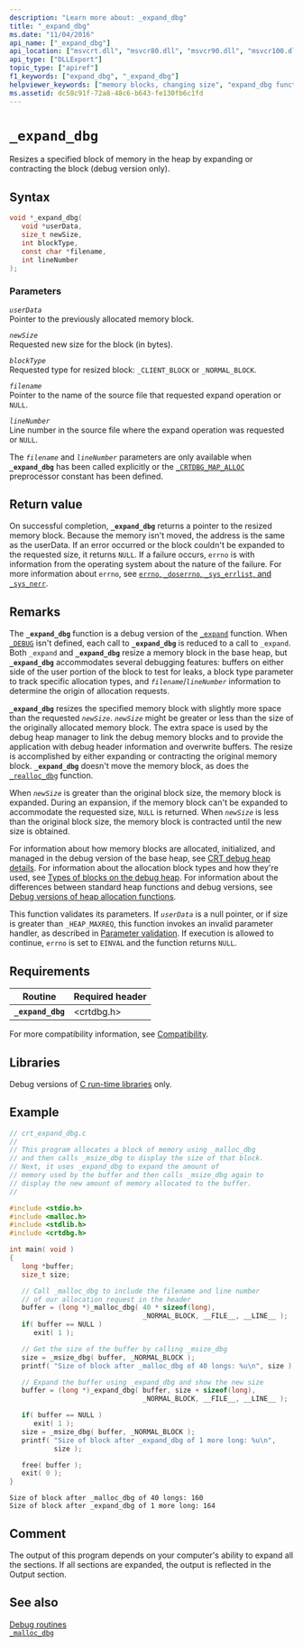 ```yaml
---
description: "Learn more about: _expand_dbg"
title: "_expand_dbg"
ms.date: "11/04/2016"
api_name: ["_expand_dbg"]
api_location: ["msvcrt.dll", "msvcr80.dll", "msvcr90.dll", "msvcr100.dll", "msvcr100_clr0400.dll", "msvcr110.dll", "msvcr110_clr0400.dll", "msvcr120.dll", "msvcr120_clr0400.dll", "ucrtbase.dll"]
api_type: ["DLLExport"]
topic_type: ["apiref"]
f1_keywords: ["expand_dbg", "_expand_dbg"]
helpviewer_keywords: ["memory blocks, changing size", "expand_dbg function", "_expand_dbg function"]
ms.assetid: dc58c91f-72a8-48c6-b643-fe130fb6c1fd
---
```

# `_expand_dbg`

Resizes a specified block of memory in the heap by expanding or contracting the block (debug version only).

## Syntax

```C
void *_expand_dbg(
   void *userData,
   size_t newSize,
   int blockType,
   const char *filename,
   int lineNumber
);
```

### Parameters

*`userData`*\
Pointer to the previously allocated memory block.

*`newSize`*\
Requested new size for the block (in bytes).

*`blockType`*\
Requested type for resized block: `_CLIENT_BLOCK` or `_NORMAL_BLOCK`.

*`filename`*\
Pointer to the name of the source file that requested expand operation or `NULL`.

*`lineNumber`*\
Line number in the source file where the expand operation was requested or `NULL`.

The *`filename`* and *`lineNumber`* parameters are only available when **`_expand_dbg`** has been called explicitly or the [`_CRTDBG_MAP_ALLOC`](../crtdbg-map-alloc.md) preprocessor constant has been defined.

## Return value

On successful completion, **`_expand_dbg`** returns a pointer to the resized memory block. Because the memory isn't moved, the address is the same as the userData. If an error occurred or the block couldn't be expanded to the requested size, it returns `NULL`. If a failure occurs, `errno` is with information from the operating system about the nature of the failure. For more information about `errno`, see [`errno`, `_doserrno`, `_sys_errlist`, and `_sys_nerr`](../errno-doserrno-sys-errlist-and-sys-nerr.md).

## Remarks

The **`_expand_dbg`** function is a debug version of the [`_expand`](expand.md) function. When [`_DEBUG`](../debug.md) isn't defined, each call to **`_expand_dbg`** is reduced to a call to `_expand`. Both `_expand` and **`_expand_dbg`** resize a memory block in the base heap, but **`_expand_dbg`** accommodates several debugging features: buffers on either side of the user portion of the block to test for leaks, a block type parameter to track specific allocation types, and *`filename`*/*`lineNumber`* information to determine the origin of allocation requests.

**`_expand_dbg`** resizes the specified memory block with slightly more space than the requested *`newSize`*. *`newSize`* might be greater or less than the size of the originally allocated memory block. The extra space is used by the debug heap manager to link the debug memory blocks and to provide the application with debug header information and overwrite buffers. The resize is accomplished by either expanding or contracting the original memory block. **`_expand_dbg`** doesn't move the memory block, as does the [`_realloc_dbg`](realloc-dbg.md) function.

When *`newSize`* is greater than the original block size, the memory block is expanded. During an expansion, if the memory block can't be expanded to accommodate the requested size, `NULL` is returned. When *`newSize`* is less than the original block size, the memory block is contracted until the new size is obtained.

For information about how memory blocks are allocated, initialized, and managed in the debug version of the base heap, see [CRT debug heap details](../crt-debug-heap-details.md). For information about the allocation block types and how they're used, see [Types of blocks on the debug heap](../crt-debug-heap-details.md#types-of-blocks-on-the-debug-heap). For information about the differences between standard heap functions and debug versions, see [Debug versions of heap allocation functions](../debug-versions-of-heap-allocation-functions.md).

This function validates its parameters. If *`userData`* is a null pointer, or if size is greater than `_HEAP_MAXREQ`, this function invokes an invalid parameter handler, as described in [Parameter validation](../parameter-validation.md). If execution is allowed to continue, `errno` is set to `EINVAL` and the function returns `NULL`.

## Requirements

| Routine | Required header |
|---|---|
| **`_expand_dbg`** | \<crtdbg.h> |

For more compatibility information, see [Compatibility](../compatibility.md).

## Libraries

Debug versions of [C run-time libraries](../crt-library-features.md) only.

## Example

```C
// crt_expand_dbg.c
//
// This program allocates a block of memory using _malloc_dbg
// and then calls _msize_dbg to display the size of that block.
// Next, it uses _expand_dbg to expand the amount of
// memory used by the buffer and then calls _msize_dbg again to
// display the new amount of memory allocated to the buffer.
//

#include <stdio.h>
#include <malloc.h>
#include <stdlib.h>
#include <crtdbg.h>

int main( void )
{
   long *buffer;
   size_t size;

   // Call _malloc_dbg to include the filename and line number
   // of our allocation request in the header
   buffer = (long *)_malloc_dbg( 40 * sizeof(long),
                                 _NORMAL_BLOCK, __FILE__, __LINE__ );
   if( buffer == NULL )
      exit( 1 );

   // Get the size of the buffer by calling _msize_dbg
   size = _msize_dbg( buffer, _NORMAL_BLOCK );
   printf( "Size of block after _malloc_dbg of 40 longs: %u\n", size );

   // Expand the buffer using _expand_dbg and show the new size
   buffer = (long *)_expand_dbg( buffer, size + sizeof(long),
                                 _NORMAL_BLOCK, __FILE__, __LINE__ );

   if( buffer == NULL )
      exit( 1 );
   size = _msize_dbg( buffer, _NORMAL_BLOCK );
   printf( "Size of block after _expand_dbg of 1 more long: %u\n",
           size );

   free( buffer );
   exit( 0 );
}
```

```Output
Size of block after _malloc_dbg of 40 longs: 160
Size of block after _expand_dbg of 1 more long: 164
```

## Comment

The output of this program depends on your computer's ability to expand all the sections. If all sections are expanded, the output is reflected in the Output section.

## See also

[Debug routines](../debug-routines.md)\
[`_malloc_dbg`](malloc-dbg.md)
